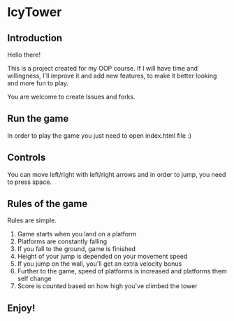# IcyTower
## Introduction
Hello there!

This is a project created for my OOP course. If I will have time and willingness, I'll improve it and add new features, to make it better looking and more fun to play.

You are welcome to create Issues and forks.

## Run the game
In order to play the game you just need to open index.html file :)

## Controls
You can move left/right with left/right arrows 
and in order to jump, you need to press space.

## Rules of the game
Rules are simple.

1. Game starts when you land on a platform
2. Platforms are constantly falling
3. If you fall to the ground, game is finished
4. Height of your jump is depended on your movement speed
5. If you jump on the wall, you'll get an extra velocity bonus
6. Further to the game, speed of platforms is increased and platforms them self change
7. Score is counted based on how high you've climbed the tower

## Enjoy!